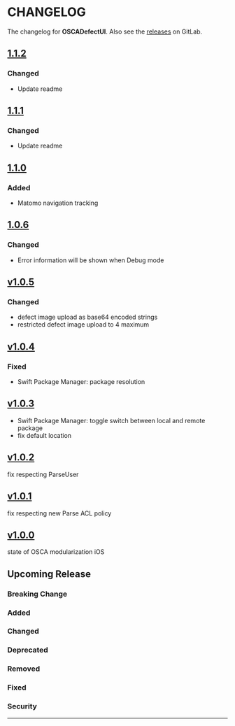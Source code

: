 # CHANGELOG

The changelog for **OSCADefectUI**. Also see the [releases](https://git-dev.solingen.de/smartcityapp/modules/oscadefectui-ios/-/releases) on GitLab.

## [1.1.2](https://git-dev.solingen.de/smartcityapp/modules/oscadefectui-ios/-/tags/1.1.2)

### Changed
- Update readme

## [1.1.1](https://git-dev.solingen.de/smartcityapp/modules/oscadefectui-ios/-/tags/1.1.1)

### Changed
- Update readme

## [1.1.0](https://git-dev.solingen.de/smartcityapp/modules/oscadefectui-ios/-/tags/1.1.0)

### Added
- Matomo navigation tracking

## [1.0.6](https://git-dev.solingen.de/smartcityapp/modules/oscadefectui-ios/-/tags/1.0.6)

### Changed
- Error information will be shown when Debug mode


## [v1.0.5](https://git-dev.solingen.de/smartcityapp/modules/oscadefectui-ios/-/tags/v1.0.5)
### Changed
* defect image upload as base64 encoded strings
* restricted defect image upload to 4 maximum

## [v1.0.4](https://git-dev.solingen.de/smartcityapp/modules/oscadefectui-ios/-/tags/v1.0.4)
### Fixed
- Swift Package Manager: package resolution
## [v1.0.3](https://git-dev.solingen.de/smartcityapp/modules/oscadefectui-ios/-/tags/v1.0.3)
- Swift Package Manager: toggle switch between local and remote package
- fix default location

## [v1.0.2](https://git-dev.solingen.de/smartcityapp/modules/oscadefectui-ios/-/tags/v1.0.2)
fix respecting ParseUser

## [v1.0.1](https://git-dev.solingen.de/smartcityapp/modules/oscadefectui-ios/-/tags/v1.0.1)
fix respecting new Parse ACL policy

## [v1.0.0](https://git-dev.solingen.de/smartcityapp/modules/oscadefectui-ios/-/tags/v1.0.0)
state of OSCA modularization iOS
## Upcoming Release
### Breaking Change
### Added
### Changed
### Deprecated
### Removed
### Fixed
### Security
---
